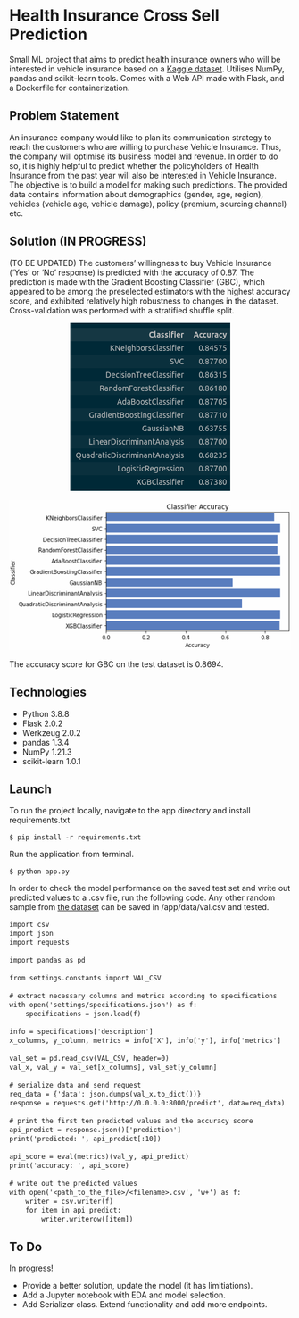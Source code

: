 # Health Insurance Cross Sell Prediction

Small ML project that aims to predict health insurance owners who will be interested in vehicle insurance based on a <a href="https://www.kaggle.com/anmolkumar/health-insurance-cross-sell-prediction">Kaggle dataset</a>. Utilises NumPy, pandas and scikit-learn tools. Comes with a Web API made with Flask, and a Dockerfile for containerization.

## Problem Statement

An insurance company would like to plan its communication strategy to reach the customers who are willing to purchase Vehicle Insurance. Thus, the company will optimise its business model and revenue. In order to do so, it is highly helpful to predict whether the policyholders of Health Insurance from the past year will also be interested in Vehicle Insurance. The objective is to build a model for making such predictions. The provided data contains information about demographics (gender, age, region), vehicles (vehicle age, vehicle damage), policy (premium, sourcing channel) etc.

## Solution (IN PROGRESS)

(TO BE UPDATED) The customers’ willingness to buy Vehicle Insurance (‘Yes’ or ‘No’ response) is predicted with the accuracy of 0.87. The prediction is made with the Gradient Boosting Classifier (GBC), which appeared to be among the preselected estimators with the highest accuracy score, and exhibited relatively high robustness to changes in the dataset. Cross-validation was performed with a stratified shuffle split.  

<p align="center">
  <img src="./images/classifier_acc_1.png">
</p>

<p align="center">
  <img src="./images/classifier_acc_2.png">
</p>
  
The accuracy score for GBC on the test dataset is 0.8694.


## Technologies

- Python 3.8.8
- Flask 2.0.2
- Werkzeug 2.0.2
- pandas 1.3.4
- NumPy 1.21.3
- scikit-learn 1.0.1

## Launch

To run the project locally, navigate to the app directory and install requirements.txt

    $ pip install -r requirements.txt


Run the application from terminal.

    $ python app.py


In order to check the model performance on the saved test set and write out predicted values to a .csv file, run the following code. Any other random sample from <a href="https://www.kaggle.com/anmolkumar/health-insurance-cross-sell-prediction?select=train.csv">the dataset</a> can be saved in /app/data/val.csv and tested.

    import csv
    import json
    import requests

    import pandas as pd

    from settings.constants import VAL_CSV

    # extract necessary columns and metrics according to specifications
    with open('settings/specifications.json') as f:
        specifications = json.load(f)

    info = specifications['description']
    x_columns, y_column, metrics = info['X'], info['y'], info['metrics']

    val_set = pd.read_csv(VAL_CSV, header=0)
    val_x, val_y = val_set[x_columns], val_set[y_column]

    # serialize data and send request
    req_data = {'data': json.dumps(val_x.to_dict())}
    response = requests.get('http://0.0.0.0:8000/predict', data=req_data)

    # print the first ten predicted values and the accuracy score
    api_predict = response.json()['prediction']
    print('predicted: ', api_predict[:10])

    api_score = eval(metrics)(val_y, api_predict)
    print('accuracy: ', api_score)

    # write out the predicted values
    with open('<path_to_the_file>/<filename>.csv', 'w+') as f:
        writer = csv.writer(f)
        for item in api_predict:
            writer.writerow([item])

## To Do

In progress!
- Provide a better solution, update the model (it has limitiations).
- Add a Jupyter notebook with EDA and model selection.
- Add Serializer class. Extend functionality and add more endpoints.
